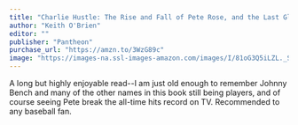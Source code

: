 ```yaml
---
title: "Charlie Hustle: The Rise and Fall of Pete Rose, and the Last Glory Days of Baseball"
author: "Keith O'Brien"
editor: ""
publisher: "Pantheon"
purchase_url: "https://amzn.to/3WzG89c"
image: "https://images-na.ssl-images-amazon.com/images/I/81oG3Q5iLZL._SL75_.jpg"
---
```


A long but highly enjoyable read--I am just old enough to remember Johnny Bench and many of the other names in this book still being players, and of course seeing Pete break the all-time hits record on TV. Recommended to any baseball fan.
